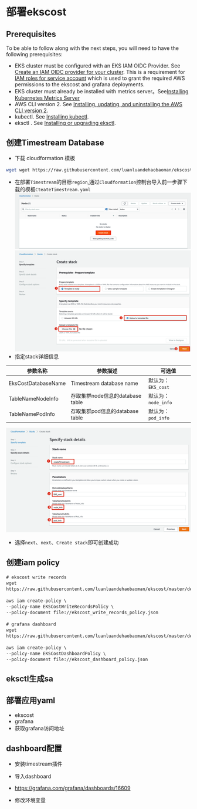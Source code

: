 # 部署ekscost
## Prerequisites

To be able to follow along with the next steps, you will need to have the following prerequisites:

- EKS cluster must be configured with an EKS IAM OIDC Provider. See [Create an IAM OIDC provider for your cluster](https://docs.aws.amazon.com/eks/latest/userguide/enable-iam-roles-for-service-accounts.html). This is a requirement for [IAM roles for service account](https://docs.aws.amazon.com/eks/latest/userguide/iam-roles-for-service-accounts.html) which is used to grant the required AWS permissions to the ekscost and grafana deployments.
- EKS cluster must already be installed with metrics server。See[Installing Kubernetes Metrics Server
](https://docs.aws.amazon.com/eks/latest/userguide/metrics-server.html)
- AWS CLI version 2. See [Installing, updating, and uninstalling the AWS CLI version 2](https://docs.aws.amazon.com/cli/latest/userguide/install-cliv2.html).
- kubectl. See [Installing kubectl](https://docs.aws.amazon.com/eks/latest/userguide/install-kubectl.html).
- eksctl . See [Installing or upgrading eksctl](https://docs.aws.amazon.com/eks/latest/userguide/eksctl.html#installing-eksctl).

## 创建Timestream Database
-  下载 cloudformation 模板
```bash
wget wget https://raw.githubusercontent.com/luanluandehaobaoman/ekscost/master/deploy/CteateTimestream.yaml
```
- 在部署`Timestream`的目标`region`,通过`Cloudformation`控制台导入前一步骤下载的模板`CteateTimestream.yaml`
![img.png](img.png)
![img_1.png](img_1.png)
- 指定stack详细信息

参数名称|参数描述|可选值
--|--|--
EksCostDatabaseName|Timestream database name|默认为：`EKS_cost`
TableNameNodeInfo|存取集群node信息的database table|默认为：`node_info`
TableNamePodInfo|存取集群pod信息的database table|默认为：`pod_info`
![img_2.png](img_2.png)
- 选择`next`、`next`、`Create stack`即可创建成功

## 创建iam policy
```
# ekscost write records
wget https://raw.githubusercontent.com/luanluandehaobaoman/ekscost/master/deploy/ekscost_write_records_policy.json

aws iam create-policy \
--policy-name EKSCostWriteRecordsPolicy \
--policy-document file://ekscost_write_records_policy.json

# grafana dashboard
wget https://raw.githubusercontent.com/luanluandehaobaoman/ekscost/master/deploy/ekscost_dashboard_policy.json

aws iam create-policy \
--policy-name EKSCostDashboardPolicy \
--policy-document file://ekscost_dashboard_policy.json
```

## eksctl生成sa

## 部署应用yaml
- ekscost
- grafana
- 获取grafana访问地址

## dashboard配置
- 安装timestream插件
- 导入dashboard
- https://grafana.com/grafana/dashboards/16609

- 修改环境变量
